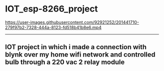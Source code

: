 # IOT_esp-8266_project


https://user-images.githubusercontent.com/92921252/201441710-279f97b2-7328-444a-8123-fd518b41b8e6.mp4

-----------------------------------------------------------------------------------------------------------------------------------------------------------------

## IOT project in which i made a connection with blynk over my home wifi network and controlled bulb through a 220 vac 2 relay module

